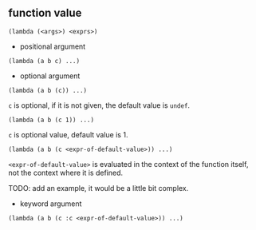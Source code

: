 ## function value

~~~{.el}
(lambda (<args>) <exprs>)
~~~

- positional argument

~~~{.el}
(lambda (a b c) ...)
~~~

- optional argument

~~~{.el}
(lambda (a b (c)) ...)
~~~

`c` is optional, if it is not given, the default value is `undef`.

~~~{.el}
(lambda (a b (c 1)) ...)
~~~

`c` is optional value, default value is 1.

~~~{.el}
(lambda (a b (c <expr-of-default-value>)) ...)
~~~

`<expr-of-default-value>` is evaluated in the context of the function
itself, not the context where it is defined.

TODO: add an example, it would be a little bit complex.

- keyword argument

~~~{.el}
(lambda (a b (c :c <expr-of-default-value>)) ...)
~~~


